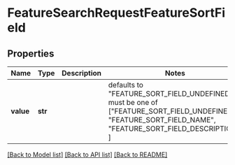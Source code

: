 # FeatureSearchRequestFeatureSortField


## Properties
Name | Type | Description | Notes
------------ | ------------- | ------------- | -------------
**value** | **str** |  | defaults to "FEATURE_SORT_FIELD_UNDEFINED",  must be one of ["FEATURE_SORT_FIELD_UNDEFINED", "FEATURE_SORT_FIELD_NAME", "FEATURE_SORT_FIELD_DESCRIPTION", ]

[[Back to Model list]](../README.md#documentation-for-models) [[Back to API list]](../README.md#documentation-for-api-endpoints) [[Back to README]](../README.md)


